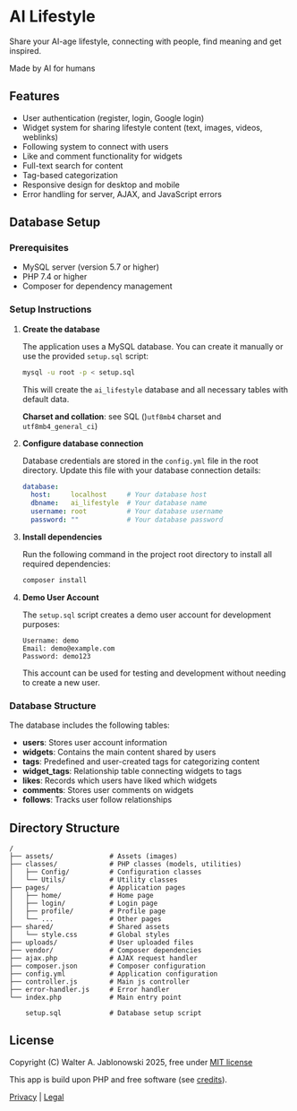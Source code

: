 # AI Lifestyle

Share your AI-age lifestyle, connecting with people, find meaning and get inspired.

Made by AI for humans

## Features

- User authentication (register, login, Google login)
- Widget system for sharing lifestyle content (text, images, videos, weblinks)
- Following system to connect with users
- Like and comment functionality for widgets
- Full-text search for content
- Tag-based categorization
- Responsive design for desktop and mobile
- Error handling for server, AJAX, and JavaScript errors

## Database Setup

### Prerequisites

- MySQL server (version 5.7 or higher)
- PHP 7.4 or higher
- Composer for dependency management

### Setup Instructions

1. **Create the database**

   The application uses a MySQL database. You can create it manually or use the provided `setup.sql` script:

   ```bash
   mysql -u root -p < setup.sql
   ```

   This will create the `ai_lifestyle` database and all necessary tables with default data.

   **Charset and collation**: see SQL ()`utf8mb4` charset and `utf8mb4_general_ci`)

2. **Configure database connection**

   Database credentials are stored in the `config.yml` file in the root directory. Update this file with your database connection details:

   ```yml
   database:
     host:     localhost     # Your database host
     dbname:   ai_lifestyle  # Your database name
     username: root          # Your database username
     password: ""            # Your database password
   ```

3. **Install dependencies**

   Run the following command in the project root directory to install all required dependencies:

   ```bash
   composer install
   ```

4. **Demo User Account**

   The `setup.sql` script creates a demo user account for development purposes:
   
   ```
   Username: demo
   Email: demo@example.com
   Password: demo123
   ```
   
   This account can be used for testing and development without needing to create a new user.

### Database Structure

The database includes the following tables:

- **users**: Stores user account information
- **widgets**: Contains the main content shared by users
- **tags**: Predefined and user-created tags for categorizing content
- **widget_tags**: Relationship table connecting widgets to tags
- **likes**: Records which users have liked which widgets
- **comments**: Stores user comments on widgets
- **follows**: Tracks user follow relationships

## Directory Structure

```
/
├── assets/              # Assets (images)
├── classes/             # PHP classes (models, utilities)
│   ├── Config/          # Configuration classes
│   └── Utils/           # Utility classes
├── pages/               # Application pages
│   ├── home/            # Home page
│   ├── login/           # Login page
│   ├── profile/         # Profile page
│   └── ...              # Other pages
├── shared/              # Shared assets
│   └── style.css        # Global styles
├── uploads/             # User uploaded files
├── vendor/              # Composer dependencies
├── ajax.php             # AJAX request handler
├── composer.json        # Composer configuration
├── config.yml           # Application configuration
├── controller.js        # Main js controller
├── error-handler.js     # Error handler
└── index.php            # Main entry point

    setup.sql            # Database setup script
```

## License

Copyright (C) Walter A. Jablonowski 2025, free under [MIT license](LICENSE)

This app is build upon PHP and free software (see [credits](credits.md)).

[Privacy](https://walter-a-jablonowski.github.io/privacy.html) | [Legal](https://walter-a-jablonowski.github.io/imprint.html)
